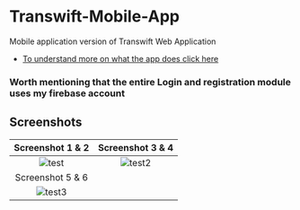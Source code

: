 # Transwift-Mobile-App
Mobile application version of Transwift Web Application

- [To understand more on what the app does click here](https://github.com/osepoo/Transwift-Web-App)

### Worth mentioning that the entire Login and registration module uses my firebase account

## Screenshots



Screenshot 1 & 2                                                                                                 |  Screenshot 3 & 4
:---------------------------------------------------------------------------------------------------------------:|:----------------------------------------------------------------------------------------------------------------:
![test](https://user-images.githubusercontent.com/98480075/164814116-a4fcbd6d-e158-4462-ba0e-31e090fd48fb.jpg)   |  ![test2](https://user-images.githubusercontent.com/98480075/164814213-ea2745ba-9745-4f51-9cba-e6a2d8c97317.jpg)
Screenshot 5 & 6                                                                                                 |
![test3](https://user-images.githubusercontent.com/98480075/164814599-8bc55ed3-cb42-4e38-b3be-22b32a4f8ec1.jpg)  |
